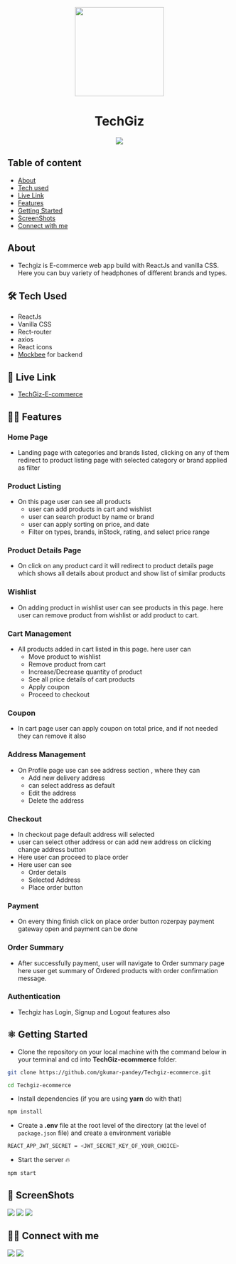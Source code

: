 <p align="center" >
<img src="https://res.cloudinary.com/dlykup1dh/image/upload/v1690015711/TechGiz/techgiz-logo.png" width="200px"   >
</p>

<div align="center" >
<h1>TechGiz</h1>
</div>

<div align="center"  >
  <img src="https://res.cloudinary.com/dlykup1dh/image/upload/v1690013228/Project%20Gif/Techgiz_big2ck.gif" >
</div>

## Table of content

- [About](#about)
- [Tech used](#🛠️-tech-used)
- [Live Link](#🚀-live-link)
- [Features](#🧑‍💻-features)
- [Getting Started](#⚛️-getting-started)
- [ScreenShots](#📸-screenshots)
- [Connect with me](#🧑‍💻-connect-with-me)

## About

- Techgiz is E-commerce web app build with ReactJs and vanilla CSS. Here you can buy variety of headphones of different brands and types.

## 🛠️ Tech Used

- ReactJs
- Vanilla CSS
- Rect-router
- axios
- React icons
- [Mockbee](https://mockbee.netlify.app/) for backend

## 🚀 Live Link

- [TechGiz-E-commerce](https://mockbee.netlify.app/)

## 🧑‍💻 Features

### Home Page

- Landing page with categories and brands listed, clicking on any of them redirect to product listing page with selected category or brand applied as filter

### Product Listing

- On this page user can see all products
  - user can add products in cart and wishlist
  - user can search product by name or brand
  - user can apply sorting on price, and date
  - Filter on types, brands, inStock, rating, and select price range

### Product Details Page

- On click on any product card it will redirect to product details page which shows all details about product and show list of similar products

### Wishlist

- On adding product in wishlist user can see products in this page. here user can remove product from wishlist or add product to cart.

### Cart Management

- All products added in cart listed in this page. here user can
  - Move product to wishlist
  - Remove product from cart
  - Increase/Decrease quantity of product
  - See all price details of cart products
  - Apply coupon
  - Proceed to checkout

### Coupon

- In cart page user can apply coupon on total price, and if not needed they can remove it also

### Address Management

- On Profile page use can see address section , where they can
  - Add new delivery address
  - can select address as default
  - Edit the address
  - Delete the address

### Checkout

- In checkout page default address will selected
- user can select other address or can add new address on clicking change address button
- Here user can proceed to place order
- Here user can see
  - Order details
  - Selected Address
  - Place order button

### Payment

- On every thing finish click on place order button rozerpay payment gateway open and payment can be done

### Order Summary

- After successfully payment, user will navigate to Order summary page here user get summary of Ordered products with order confirmation message.

### Authentication

- Techgiz has Login, Signup and Logout features also

## ⚛️ Getting Started

- Clone the repository on your local machine with the command below in your terminal and cd into **TechGiz-ecommerce** folder.

```sh
git clone https://github.com/gkumar-pandey/Techgiz-ecommerce.git

cd Techgiz-ecommerce
```

- Install dependencies (if you are using **yarn** do with that)

```sh
npm install
```

- Create a **.env** file at the root level of the directory (at the level of `package.json` file) and create a environment variable

```sh
REACT_APP_JWT_SECRET = <JWT_SECRET_KEY_OF_YOUR_CHOICE>
```

- Start the server 🔥

```sh
npm start
```

## 📸 ScreenShots

<img src="https://res.cloudinary.com/dlykup1dh/image/upload/v1690013813/Project-ScreenShorts/TechGiz/TechGiz-Home_hmbwji.png" >
<img src="https://res.cloudinary.com/dlykup1dh/image/upload/v1690013842/Project-ScreenShorts/TechGiz/TechGiz-Products_bq8twq.png" >
<img src="https://res.cloudinary.com/dlykup1dh/image/upload/v1690013854/Project-ScreenShorts/TechGiz/TechGiz-Cart_audb1i.png" >

## 🧑‍💻 Connect with me

<a href="https://twitter.com/gautamkp078"><img src="https://img.shields.io/badge/Twitter-1DA1F2?style=for-the-badge&logo=twitter&logoColor=white"/></a>
<a href="https://www.linkedin.com/in/gkpandey"><img src="https://img.shields.io/badge/LinkedIn-0077B5?style=for-the-badge&logo=linkedin&logoColor=white"/></a>
